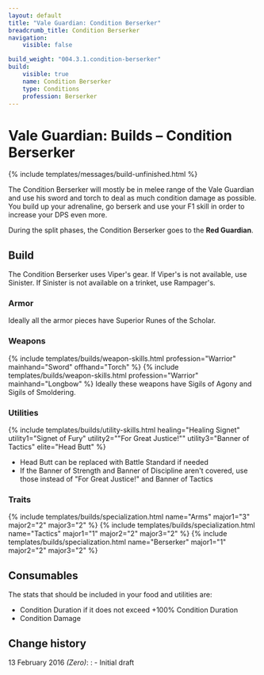 ```yaml
---
layout: default
title: "Vale Guardian: Condition Berserker"
breadcrumb_title: Condition Berserker
navigation:
    visible: false

build_weight: "004.3.1.condition-berserker"
build:
    visible: true
    name: Condition Berserker
    type: Conditions
    profession: Berserker
---
```


# Vale Guardian: Builds &ndash; Condition Berserker
{% include templates/messages/build-unfinished.html %}

The Condition Berserker will mostly be in melee range of the Vale Guardian and use his sword and torch to deal as much condition damage as possible.
You build up your adrenaline, go berserk and use your F1 skill in order to increase your DPS even more.

During the split phases, the Condition Berserker goes to the **Red Guardian**.

## Build
The Condition Berserker uses Viper's gear.
If Viper's is not available, use Sinister.
If Sinister is not available on a trinket, use Rampager's.

### Armor
Ideally all the armor pieces have Superior Runes of the Scholar.

### Weapons
{% include templates/builds/weapon-skills.html profession="Warrior" mainhand="Sword" offhand="Torch" %}
{% include templates/builds/weapon-skills.html profession="Warrior" mainhand="Longbow" %}
Ideally these weapons have Sigils of Agony and Sigils of Smoldering.

### Utilities
{% include templates/builds/utility-skills.html healing="Healing Signet" utility1="Signet of Fury" utility2="&quot;For Great Justice!&quot;" utility3="Banner of Tactics" elite="Head Butt" %}
- Head Butt can be replaced with Battle Standard if needed
- If the Banner of Strength and Banner of Discipline aren't covered, use those instead of "For Great Justice!" and Banner of Tactics

### Traits
{% include templates/builds/specialization.html name="Arms" major1="3" major2="2" major3="2" %}
{% include templates/builds/specialization.html name="Tactics" major1="1" major2="2" major3="2" %}
{% include templates/builds/specialization.html name="Berserker" major1="1" major2="2" major3="2" %}

## Consumables
The stats that should be included in your food and utilities are:

- Condition Duration if it does not exceed +100% Condition Duration
- Condition Damage

## Change history
13 February 2016 *(Zero)*:
: - Initial draft
